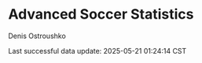 # Advanced Soccer Statistics
Denis Ostroushko

<!-- gfm -->

Last successful data update: 2025-05-21 01:24:14 CST
